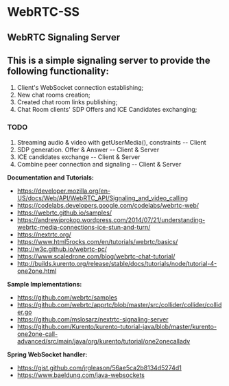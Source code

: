 # WebRTC-SS
## WebRTC Signaling Server

## This is a simple signaling server to provide the following functionality:
1. Client's WebSocket connection establishing;
2. New chat rooms creation;
3. Created chat room links publishing;
4. Chat Room clients' SDP Offers and ICE Candidates exchanging;

### TODO
1. Streaming audio & video with getUserMedia(), constraints -- Client
2. SDP generation. Offer & Answer -- Client & Server
3. ICE candidates exchange -- Client & Server
4. Combine peer connection and signaling -- Client & Server

**Documentation and Tutorials:**
* https://developer.mozilla.org/en-US/docs/Web/API/WebRTC_API/Signaling_and_video_calling
* https://codelabs.developers.google.com/codelabs/webrtc-web/
* https://webrtc.github.io/samples/
* https://andrewjprokop.wordpress.com/2014/07/21/understanding-webrtc-media-connections-ice-stun-and-turn/
* https://nextrtc.org/
* https://www.html5rocks.com/en/tutorials/webrtc/basics/
* http://w3c.github.io/webrtc-pc/
* https://www.scaledrone.com/blog/webrtc-chat-tutorial/
* http://builds.kurento.org/release/stable/docs/tutorials/node/tutorial-4-one2one.html

**Sample Implementations:**
* https://github.com/webrtc/samples
* https://github.com/webrtc/apprtc/blob/master/src/collider/collider/collider.go
* https://github.com/mslosarz/nextrtc-signaling-server
* https://github.com/Kurento/kurento-tutorial-java/blob/master/kurento-one2one-call-advanced/src/main/java/org/kurento/tutorial/one2onecalladv

**Spring WebSocket handler:**
* https://gist.github.com/jrgleason/56ae5ca2b8134d5274d1 
* https://www.baeldung.com/java-websockets

